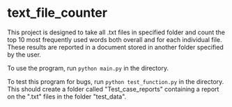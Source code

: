 # text_file_counter 

This project is designed to take all .txt files in specified folder and count the top 10 most frequently used words both overall and for each individual file. These results are reported in a document stored in another folder specified by the user.

To use the program, run `python main.py` in the directory.

To test this program for bugs, run `python test_function.py` in the directory. This should create a folder called "Test_case_reports" containing a report on the ".txt" files in the folder "test_data".
